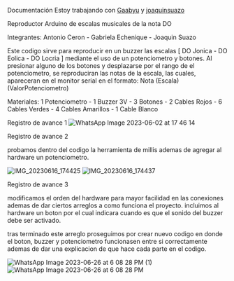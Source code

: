 Documentación
Estoy trabajando con [Gaabyu](http://github.com/Gaabyu) y [joaquinsuazo](http://github.com/joaquinsuazo)

Reproductor Arduino de escalas musicales de la nota DO

Integrantes: Antonio Ceron - Gabriela Echenique - Joaquin Suazo

Este codigo sirve para reproducir en un buzzer las escalas [ DO Jonica - DO Eolica - DO Locria ] mediante el uso de un potenciometro y botones. 
Al presionar alguno de los botones y desplazarse por el rango de el potenciometro, se reproduciran las notas de la escala, las cuales, apareceran en el monitor serial en el formato: Nota (Escala) (ValorPotenciometro)

Materiales: 1 Potenciometro - 1 Buzzer 3V - 3 Botones - 2 Cables Rojos - 6 Cables Verdes - 4 Cables Amarillos - 1 Cable Blanco


Registro de avance 1
![WhatsApp Image 2023-06-02 at 17 46 14](https://github.com/Maginni/aud5i022-2023-1/assets/115827031/e2b45cc0-0238-4edd-b10b-58c880953c19)

Registro de avance 2

probamos dentro del codigo la herramienta de millis ademas de agregar al hardware un potenciometro.

![IMG_20230616_174425](https://github.com/joaquinsuazo/aud5i022-2023-1/assets/128074599/7e88c9df-cda8-4410-a1ca-8236224fc3bd)
![IMG_20230616_174437](https://github.com/joaquinsuazo/aud5i022-2023-1/assets/128074599/3656801a-1df7-442e-83b4-f69504c6e535)

Registro de avance 3

modificamos el orden del hardware para mayor facilidad en las conexiones ademas de dar ciertos arreglos a como funciona el proyecto. incluimos al hardware un boton por el cual indicara cuando es que el sonido del buzzer debe ser activado.

tras terminado este arreglo proseguimos por crear nuevo codigo en donde el boton, buzzer y potenciometro funcionasen entre si correctamente ademas de dar una explicacion de que hace cada parte en el codigo. 

![WhatsApp Image 2023-06-26 at 6 08 28 PM (1)](https://github.com/joaquinsuazo/aud5i022-2023-1/assets/128074599/0afae982-01bd-4d6a-b5ee-030e5c095b38)
![WhatsApp Image 2023-06-26 at 6 08 28 PM](https://github.com/joaquinsuazo/aud5i022-2023-1/assets/128074599/4c4f5e13-e799-4122-a7e3-aa1085d6662c)


